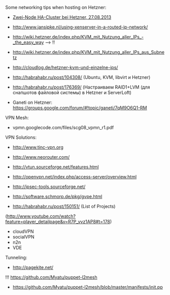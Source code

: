 Some networking tips when hosting on Hetzner:

  - [Zwei-Node HA-Cluster bei Hetzner, 27.08.2013](http://www.mynakedgirlfriend.de/zwei-node-ha-cluster-bei-hetzner/)
  - http://www.jansipke.nl/using-xenserver-in-a-routed-ip-network/
  - http://wiki.hetzner.de/index.php/KVM_mit_Nutzung_aller_IPs_-_the_easy_way --> !!
  - http://wiki.hetzner.de/index.php/KVM_mit_Nutzung_aller_IPs_aus_Subnetz
  - http://cloudlog.de/hetzner-kvm-und-einzelne-ips/
  - http://habrahabr.ru/post/104308/ (Ubuntu, KVM, libvirt и Hetzner)
  - http://habrahabr.ru/post/176369/ (Настраиваем RAID1+LVM (для снапшотов файловой системы) в Hetzner и ServerLoft)


  - Ganeti on Hetzner: https://groups.google.com/forum/#!topic/ganeti/7qM9O6Q1-RM


VPN Mesh:
  - vpmn.googlecode.com/files/scg08_vpmn_r1.pdf‎


VPN Solutions:
  - http://www.tinc-vpn.org
  - http://www.neorouter.com/
  - http://vtun.sourceforge.net/features.html
  - http://openvpn.net/index.php/access-server/overview.html
  - http://ipsec-tools.sourceforge.net/

  - http://software.schmorp.de/pkg/gvpe.html
  - http://habrahabr.ru/post/150151/ (List of Projects)

  (http://www.youtube.com/watch?feature=player_detailpage&v=R7P_vvz1AP8#t=178)
  - cloudVPN
  - socialVPN
  - n2n
  - VDE


Tunneling:
  - http://pagekite.net/



!!! https://github.com/Myatu/puppet-l2mesh
- https://github.com/Myatu/puppet-l2mesh/blob/master/manifests/init.pp

